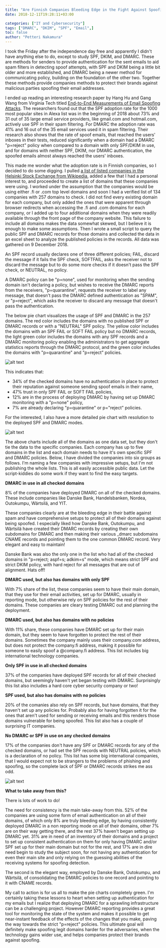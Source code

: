 ```yaml
---
title: "Are Finnish Companies Bleeding Edge in the Fight Against Spoofing"
date: 2018-12-11T19:28:11+03:00

categories: ["IT and Cybersecurity"]
tags: ["DMARC", "DKIM", "SPF", "Email",]
toc: false
author: "Petteri Nakamura"
---
```


I took the Friday after the independence day free and apparently I didn't have anything else to do, except to study SPF, DKIM, and DMARC. These are methods for senders to provide authentication for the sent emails to aid spam filters in detecting spoof attempts, with SPF and DKIM being a little bit older and more established, and DMARC being a newer method for communicating policy, building on the foundation of the other two. Together these methods provide companies methods to protect their brands against malicious parties spoofing their email addresses.

I ended up reading an interesting research paper by Hang Hu and Gang Wang from Virginia Tech titled [End-to-End Measurements of Email Spoofing Attacks](https://people.cs.vt.edu/gangwang/usenix-draft.pdf). The researchers found out that the SPF adoption rate for the 1000 most popular sites in Alexa list was in the beginning of 2018 about 73% and 31 out of 35 large email service providers, like gmail.com and hotmail.com, actively use SPF in their spam filtering. For DMARC the adoption rate was 41% and 16 out of the 35 email services used it in spam filtering. Their research also shows that the rate of spoof emails, that reached the users' inboxes in their tests, reduced significantly when a domain had a DMARC "p=reject" policy when compared to a domain with only SPF/DKIM in use, and for domains with neither SPF, DKIM, nor DMARC authentication, the spoofed emails almost always reached the users' inboxes.

This made me wonder what the adoption rate is in Finnish companies, so I decided to do some digging. I pulled [a list of listed companies in the Helsinki Stock Exchange from Wikipedia](https://fi.wikipedia.org/wiki/Luettelo_Helsingin_p%C3%B6rssiss%C3%A4_noteeratuista_yhti%C3%B6ist%C3%A4), added a few that I had a personal interest to, and proceeded to create a list of domains that these companies were using. I worked under the assumption that the companies would be using either .fi or .com top level domains and soon I had a verified list of 134 companies with 257 domains to check. I did not find every existing domain for each company, but only added the ones that were apparent through browser redirects when accessing the .fi and .com domains for each company, or I added up to four additional domains when they were readily available through the front page of the company website. This failure to include all domains makes the data somewhat skewed, but I believe it is enough to make some assumptions. Then I wrote a small script to query the public SPF and DMARC records for those domains and collected the data in an excel sheet to analyze the published policies in the records. All data was gathered on 9 December 2018.

An SPF record usually declares one of three different policies; FAIL, discard the message if it fails the SPF check, SOFTFAIL, asks the receiver not to discard the message but to do some more checks if it doesn't pass the SPF check, or NEUTRAL, no policy.

A DMARC policy can be "p=none", used for monitoring when the sending domain isn't declaring a policy, but wishes to receive the DMARC reports from the receivers, "p=quarantine", requests the receiver to label any message, that doesn't pass the DMARC defined authentication as "SPAM", or "p=reject", which asks the receiver to discard any message that doesn't pass the authentication.

The below pie chart visualizes the usage of SPF and DMARC in the 257 domains. The red color includes the domains with no published SPF or DMARC records or with a "NEUTRAL" SPF policy. The yellow color includes the domains with an SPF FAIL or SOFT FAIL policy but no DMARC records, the light green color includes the domains with any SPF records and a DMARC monitoring policy enabling the administrators to get aggregate statistics reports through the DMARC protocol, and the green color includes the domains with "p=quarantine" and "p=reject" policies.

![alt text](dmarc01.png)


This indicates that:

- 34% of the checked domains have no authentication in place to protect their reputation against someone sending spoof emails in their name,
- 47% trust in only SPF FAIL or SOFT FAIL policies,
- 12% are in the process of deploying DMARC by having set up DMARC monitoring with a "p=none" policy,
- 7% are already declaring "p=quarantine" or p="reject" policies.

For the interested, I also have a more detailed pie chart with resolution to the deployed SPF and DMARC modes.

![alt text](dmarc02.png)


The above charts include all of the domains as one data set, but they don't tie the data to the specific companies. Each company has up to five domains in the list and each domain needs to have it's own specific SPF and DMARC policies. Below, I have divided the companies into six groups as follows. I'm naming a few companies with impressive setups, but I'm not publishing the whole lists. This is all easily accessible public data. Let the script-kiddies do some work if they want to find the easy targets.

**DMARC in use in all checked domains**

8% of the companies have deployed DMARC on all of the checked domains. These include companies like Danske Bank, Handelsbanken, Nordea, Outokumpu, Wärtsilä, and YIT.

These companies clearly are at the bleeding edge in their battle against spam and have comprehensive setups to protect all of their domains against being spoofed. I especially liked how Danske Bank, Outokumpu, and Wärtsilä have created their DMARC records by creating their own subdomains for DMARC and then making their various _dmarc subdomains CNAME records and pointing them to the one common DMARC record. Very elegant and easy to maintain!

Danske Bank was also the only one in the list who had all of the checked domains in "p=reject; aspf=s; adkim=s" mode, which means strict SPF and strict DKIM policy, with hard reject for all messages that are out of alignment. Hats off!

**DMARC used, but also has domains with only SPF**

With 7% share of the list, these companies seem to have their main domain, that they use for their email activities, set up for DMARC, usually in reporting mode, but otherwise rely on SPF policies for the rest of their domains. These companies are cleary testing DMARC out and planning the deployment.

**DMARC used, but also has domains with no policies**

With 11% share, these companies have DMARC set up for their main domain, but they seem to have forgotten to protect the rest of their domains. Sometimes the company mainly uses their company.com address, but does not protect the company.fi address, making it possible for someone to easily spoof a @company.fi address. This list includes big international technology companies.

**Only SPF in use in all checked domains**

37% of the companies have deployed SPF records for all of their checked domains, but seemingly haven't yet began testing with DMARC. Surprisingly this list also includes a hard core cyber security company or two!

**SPF used, but also has domains with no policies**

20% of the comanies also rely on SPF records, but have domains, that they haven't set up any policies for. Probably also for having forgotten it for the ones that aren't used for sending or receiving emails and this renders those domains vulnerable for being spoofed. This list also has a couple of surprising IT companies.

**No DMARC or SPF in use on any checked domains**

17% of the companies don't have any SPF or DMARC records for any of the checked domains, or had set the SPF records with NEUTRAL policies, which is a declaration of no policy. This list has some big international companies, that I would expect not to be strangers to the problems of phishing and spoofing, so the complete lack of SPF or DMARC records strikes me ass odd.

![alt text](dmarc03.png)

**What to take away from this?**

There is lots of work to do!

The need for consistency is the main take-away from this. 52% of the companies are using some form of email authentication on all of their domains, of which only 8% are truly bleeding edge, by having consistently deployed DMARC in a non reporting mode on all of their domains, other 7% are on their way getting there, and the rest 37% haven't began setting up DMARC yet. 31% are in need of an inventory of their domains and a project to set up consistent authentication on them for only having DMARC and/or SPF set up for their main domain but not for the rest, and 17% are in dire need begin to study the subject soon, for not having any authentication for even their main site and only relying on the guessing abilities of the receiving systems for spoofing detection.

The second is the elegant way, employed by Danske Bank, Outokumpu, and Wärtsilä, of consolidating the DMARC policies to one record and pointing to it with CNAME records.

My call to action is for us all to make the pie charts completely green. I'm certainly taking these lessons to heart when setting up authentication for my emails but I realize that deploying DMARC for a sprawling infrastructure can be a challenging project. However DMARC reporting provides a great tool for monitoring the state of the system and makes it possible to get near-instant feedback of the effects of the changes that you make, paving the way towards the strict "p=reject" policies. This ultimate goal will definitely make spoofing legit domains harder for the adversaries, when the technology gains wider use, and helps companies protect their brands against spoofing. 


